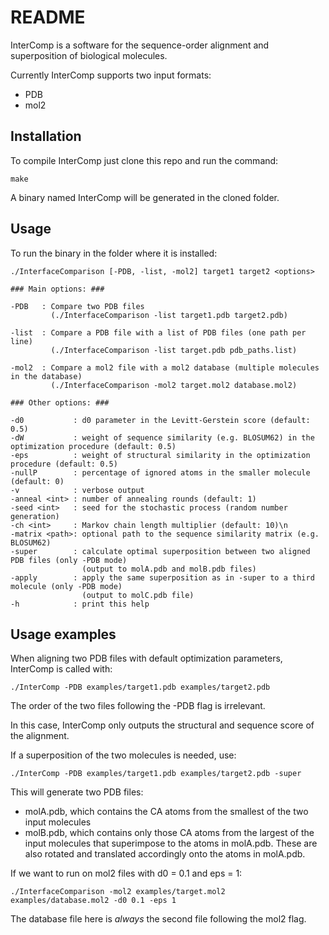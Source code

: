# README #

InterComp is a software for the sequence-order alignment and superposition of biological molecules.

Currently InterComp supports two input formats:

* PDB
* mol2

## Installation ##

To compile InterComp just clone this repo and run the command:

```
make
```

A binary named InterComp will be generated in the cloned folder.

## Usage ##
To run the binary in the folder where it is installed:

    ./InterfaceComparison [-PDB, -list, -mol2] target1 target2 <options>

    ### Main options: ###
    
    -PDB   : Compare two PDB files
             (./InterfaceComparison -list target1.pdb target2.pdb)
             
    -list  : Compare a PDB file with a list of PDB files (one path per line)
             (./InterfaceComparison -list target.pdb pdb_paths.list)
             
    -mol2  : Compare a mol2 file with a mol2 database (multiple molecules in the database)
             (./InterfaceComparison -mol2 target.mol2 database.mol2)

    ### Other options: ###
    
    -d0           : d0 parameter in the Levitt-Gerstein score (default: 0.5)
    -dW           : weight of sequence similarity (e.g. BLOSUM62) in the optimization procedure (default: 0.5)
    -eps          : weight of structural similarity in the optimization procedure (default: 0.5)
    -nullP        : percentage of ignored atoms in the smaller molecule (default: 0)
    -v            : verbose output
    -anneal <int> : number of annealing rounds (default: 1)
    -seed <int>   : seed for the stochastic process (random number generation)
    -ch <int>     : Markov chain length multiplier (default: 10)\n
    -matrix <path>: optional path to the sequence similarity matrix (e.g. BLOSUM62)
    -super        : calculate optimal superposition between two aligned PDB files (only -PDB mode)
                    (output to molA.pdb and molB.pdb files)
    -apply        : apply the same superposition as in -super to a third molecule (only -PDB mode)
                    (output to molC.pdb file)
    -h            : print this help

## Usage examples ##

When aligning two PDB files with default optimization parameters, InterComp is called with:

```
./InterComp -PDB examples/target1.pdb examples/target2.pdb
```

The order of the two files following the -PDB flag is irrelevant.

In this case, InterComp only outputs the structural and sequence score of the alignment.

If a superposition of the two molecules is needed, use:

```
./InterComp -PDB examples/target1.pdb examples/target2.pdb -super
```

This will generate two PDB files:

* molA.pdb, which contains the CA atoms from the smallest of the two input molecules
* molB.pdb, which contains only those CA atoms from the largest of the input molecules that superimpose to the atoms in molA.pdb. These are also rotated and translated accordingly onto the atoms in molA.pdb.

If we want to run on mol2 files with d0 = 0.1 and eps = 1:

```
./InterfaceComparison -mol2 examples/target.mol2 examples/database.mol2 -d0 0.1 -eps 1
```

The database file here is *always* the second file following the mol2 flag.

